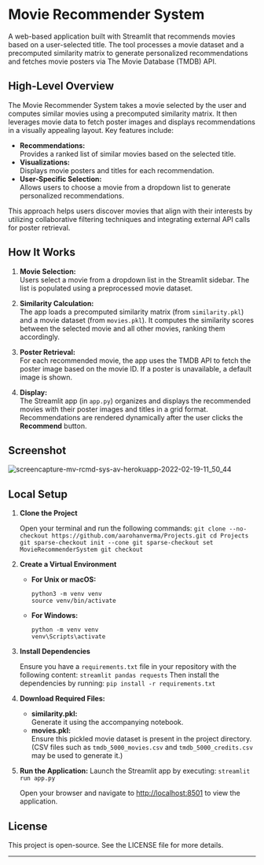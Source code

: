 # Movie Recommender System

A web-based application built with Streamlit that recommends movies based on a user-selected title. The tool processes a movie dataset and a precomputed similarity matrix to generate personalized recommendations and fetches movie posters via The Movie Database (TMDB) API.

## High-Level Overview

The Movie Recommender System takes a movie selected by the user and computes similar movies using a precomputed similarity matrix. It then leverages movie data to fetch poster images and displays recommendations in a visually appealing layout. Key features include:
- **Recommendations:**  
  Provides a ranked list of similar movies based on the selected title.
- **Visualizations:**  
  Displays movie posters and titles for each recommendation.
- **User-Specific Selection:**  
  Allows users to choose a movie from a dropdown list to generate personalized recommendations.

This approach helps users discover movies that align with their interests by utilizing collaborative filtering techniques and integrating external API calls for poster retrieval.

## How It Works

1. **Movie Selection:**  
   Users select a movie from a dropdown list in the Streamlit sidebar. The list is populated using a preprocessed movie dataset.

2. **Similarity Calculation:**  
   The app loads a precomputed similarity matrix (from `similarity.pkl`) and a movie dataset (from `movies.pkl`). It computes the similarity scores between the selected movie and all other movies, ranking them accordingly.

3. **Poster Retrieval:**  
   For each recommended movie, the app uses the TMDB API to fetch the poster image based on the movie ID. If a poster is unavailable, a default image is shown.

4. **Display:**  
   The Streamlit app (in `app.py`) organizes and displays the recommended movies with their poster images and titles in a grid format. Recommendations are rendered dynamically after the user clicks the **Recommend** button.

## Screenshot

![screencapture-mv-rcmd-sys-av-herokuapp-2022-02-19-11_50_44](https://user-images.githubusercontent.com/97247457/154789237-66001247-fc17-4987-b03b-8856e1188c94.png)

## Local Setup

1. **Clone the Project**

    Open your terminal and run the following commands:
        ```
        git clone --no-checkout https://github.com/aarohanverma/Projects.git
        cd Projects
        git sparse-checkout init --cone
        git sparse-checkout set MovieRecommenderSystem
        git checkout
        ```

2. **Create a Virtual Environment**

   - **For Unix or macOS:**
        ```
        python3 -m venv venv
        source venv/bin/activate
        ``` 
   - **For Windows:**
        ```
        python -m venv venv
        venv\Scripts\activate
        ```

3. **Install Dependencies**

    Ensure you have a `requirements.txt` file in your repository with the following content:
        ```
        streamlit
        pandas
        requests
        ```
    Then install the dependencies by running:
        ```
        pip install -r requirements.txt
        ```

4. **Download Required Files:**
    - **similarity.pkl:**  
        Generate it using the accompanying notebook.
    - **movies.pkl:**  
        Ensure this pickled movie dataset is present in the project directory. (CSV files such as `tmdb_5000_movies.csv` and `tmdb_5000_credits.csv` may be used to generate it.)

5. **Run the Application:**
   Launch the Streamlit app by executing:
        ```
        streamlit run app.py
        ```

   Open your browser and navigate to [http://localhost:8501](http://localhost:8501) to view the application.

## License

This project is open-source. See the LICENSE file for more details.

---